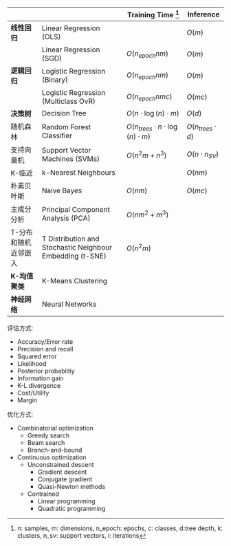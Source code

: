 

|            |                                      | Training Time [^1]                        | Inference             |
| ---------- | ------------------------------------ | ----------------------------------------- | --------------------- |
| **线性回归**   | Linear Regression (OLS)              |                                           | $O(m)$                |
|            | Linear Regression (SGD)              | $O(n_{epoch}nm)$                          | $O(m)$                |
| **逻辑回归**   | Logistic Regression (Binary)         | $O(n_{epoch}nm)$                          | $O(m)$                |
|            | Logistic Regression (Multiclass OvR) | $O(n_{epoch}nmc)$                         | $O(mc)$               |
| **决策树**     | Decision Tree                        | $O(n\cdot \log(n)\cdot m)$                | $O(d)$                |
| 随机森林   | Random Forest Classifier             | $O(n_{trees}\cdot n\cdot \log(n)\cdot m)$ | $O(n_{trees}\cdot d)$ |
| 支持向量机 | Support Vector Machines (SVMs)       | $O(n^{2}m+n^{3})$                         | $O(n\cdot n_{SV})$    |
| K-临近     | k-Nearest Neighbours                 |                                           | $O(nm)$               |
| 朴素贝叶斯 | Naive Bayes                          | $O(nm)$                                   | $O(mc)$               |
| 主成分分析           | Principal Component Analysis (PCA)   | $O(nm^{2}+m^{3})$                         |                       |
| T-分布和随机近邻嵌入           | T Distribution and Stochastic Neighbour Embedding (t-SNE)                                | $O(n^{2}m)$                               |                       |
| **K-均值聚类** | K-Means Clustering                   |                                           |                       |
| **神经网络**   | Neural Networks                      |                                           |                       |

评估方式:
- Accuracy/Error rate 
- Precision and recall 
- Squared error 
- Likelihood 
- Posterior probablitiy 
- Information gain 
- K-L divergence 
- Cost/Utility 
- Margin 

优化方式:
- Combinatorial optimization 
	- Greedy search 
	- Beam search 
	- Branch-and-bound 
- Continuous optimization 
	- Unconstrained descent 
		- Gradient descent 
		- Conjugate gradient 
		- Quasi-Newton methods 
	- Contrained 
		- Linear programming 
		- Quadratic programming 

[^1]: n: samples, m: dimensions, n_epoch: epochs, c: classes, d:tree depth,  k: clusters, n_sv: support vectors, i: iterations

